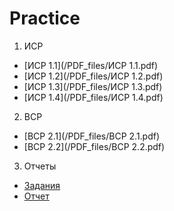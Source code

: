 # Practice
1. ИСР
  * [ИСР 1.1](/PDF_files/ИСР 1.1.pdf)
  * [ИСР 1.2](/PDF_files/ИСР 1.2.pdf)
  * [ИСР 1.3](/PDF_files/ИСР 1.3.pdf)
  * [ИСР 1.4](/PDF_files/ИСР 1.4.pdf)
2. ВСР
  * [ВСР 2.1](/PDF_files/ВСР 2.1.pdf)
  * [ВСР 2.2](/PDF_files/ВСР 2.2.pdf)
3. Отчеты
  * [Задания](https://drive.google.com/file/d/1V-zU4t3RnqHEPPI3jM9AzX860hE-x1sT/view?usp=sharing)
  * [Отчет](/отчет_технологическая_4курс.pdf)
